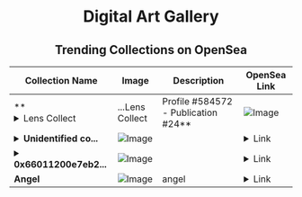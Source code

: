 <div align="center">

# Digital Art Gallery

## Trending Collections on OpenSea

| Collection Name                       | Image                                                                                     | Description                       | OpenSea Link                                                                                          |
|---------------------------------------|-------------------------------------------------------------------------------------------|-----------------------------------|--------------------------------------------------------------------------------------------------------|
| **<details><summary>Lens Collect | ...</summary>Lens Collect | Profile #584572 - Publication #24</details>** | ![Image](https://i.seadn.io/s/raw/files/3c5ab0d1c5194b8e89882c975dfd3bae.jpg?w=500&auto=format?w=200&auto=format) |  | <details><summary>Link</summary>[Lens Collect | Profile #584572 - Publication #24](https://opensea.io/collection/lens-collect-profile-584572-publication-24)</details> |
| **<details><summary>Unidentified co...</summary>Unidentified contract c860499e-ee50-4af2-aa7e-60929ecdf7c5</details>** | ![Image](https://raw.seadn.io/files/b9e4810572608391fbb91dadd832b403.svg?w=200&auto=format) |  | <details><summary>Link</summary>[Unidentified contract c860499e-ee50-4af2-aa7e-60929ecdf7c5](https://opensea.io/collection/unidentified-contract-c860499e-ee50-4af2-aa7e-6092)</details> |
| **<details><summary>0x66011200e7eb2...</summary>0x66011200e7eb2cc3a50bdd4501cebdfcd0954a2c</details>** | ![Image](https://i.seadn.io/s/raw/files/662371d5e0a8665a35b37f8206b4c8fe.jpg?w=500&auto=format?w=200&auto=format) |  | <details><summary>Link</summary>[0x66011200e7eb2cc3a50bdd4501cebdfcd0954a2c](https://opensea.io/collection/0x66011200e7eb2cc3a50bdd4501cebdfcd0954a2c)</details> |
| **Angel** | ![Image](https://i.seadn.io/s/raw/files/5837d3ec21510d09c6c98c614073e3aa.png?w=500&auto=format?w=200&auto=format) | angel | <details><summary>Link</summary>[Angel](https://opensea.io/collection/angel-499)</details> |

</div>